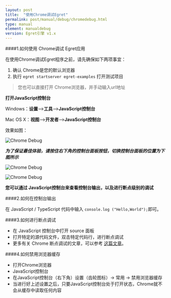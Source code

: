 ```yaml
---
layout: post
title:  "使用Chrome调试Egret"
permalink: post/manual/debug/chromedebug.html
type: manual
element: manualdebug
version: Egret引擎 v1.x
---
```


####1.如何使用 Chrome调试 Egret应用

在使用Chrome调试Egret程序之前，请先确保如下两项事宜：

1. 确认 Chrome是您的默认浏览器
2. 执行 `egret startserver egret-examples` 打开测试项目

>您也可以直接打开 Chrome浏览器，并手动输入url地址

**打开JavaScript控制台**

Windows：**设置**——>**工具**——>**JavaScript控制台**

Mac OS X：**视图**——>**开发者**——>**JavaScript控制台**

效果如图：

![Chrome Debug]({{site.baseurl}}/assets/img/chromedebug1.png)

***为了保证最佳体验，请按住右下角的控制台面板按钮，切换控制台面板的位置为下图所示***

![Chrome Debug]({{site.baseurl}}/assets/img/chromedebug3.png)

![Chrome Debug]({{site.baseurl}}/assets/img/chromedebug2.png)

**您可以通过 JavaScript控制台来查看控制台输出，以及进行断点级别的调试**

####2.如何在控制台输出

在 JavaScript / TypeScript 代码中输入 `console.log ("Hello,World");`即可。

####3.如何进行断点调试

* 在 JavaScript 控制台中打开 source 面板
* 打开特定的源代码文件，双击特定代码行，进行断点调试
* 更多有关 Chrome 断点调试的文章，可以参考 <a href="http://han.guokai.blog.163.com/blog/static/136718271201321402514114/" target="_blank">这篇文章</a>。

####4.如何禁用浏览器缓存

* 打开Chrome浏览器
* JavaScript控制台
* 在JavaScript控制台（右下角）设置（齿轮图标）-> 常用 -> 禁用浏览器缓存
* 当进行好上述设置之后，只要JavaScript控制台处于打开状态，Chrome就不会从缓存中读取任何内容
